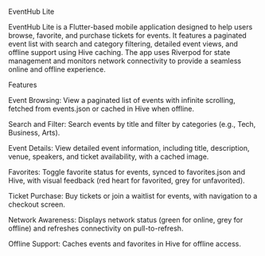 EventHub Lite

EventHub Lite is a Flutter-based mobile application designed to help users browse, favorite, and purchase tickets for events. It features a paginated event list with search and category filtering, detailed event views, and offline support using Hive caching. The app uses Riverpod for state management and monitors network connectivity to provide a seamless online and offline experience.

Features

Event Browsing: View a paginated list of events with infinite scrolling, fetched from events.json or cached in Hive when offline.

Search and Filter: Search events by title and filter by categories (e.g., Tech, Business, Arts).

Event Details: View detailed event information, including title, description, venue, speakers, and ticket availability, with a cached image.

Favorites: Toggle favorite status for events, synced to favorites.json and Hive, with visual feedback (red heart for favorited, grey for unfavorited).

Ticket Purchase: Buy tickets or join a waitlist for events, with navigation to a checkout screen.

Network Awareness: Displays network status (green for online, grey for offline) and refreshes connectivity on pull-to-refresh.

Offline Support: Caches events and favorites in Hive for offline access.